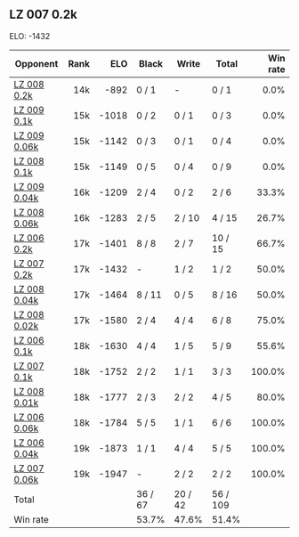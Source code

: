 ## LZ 007 0.2k ##

ELO: -1432

Opponent | Rank | ELO | Black | Write | Total | Win rate
---------|-----:|----:|-------|-------|-------|-------:
[LZ 008 0.2k](LZ%20008%200.2k.md) | 14k | -892 | 0 / 1 | - | 0 / 1 | 0.0%
[LZ 009 0.1k](LZ%20009%200.1k.md) | 15k | -1018 | 0 / 2 | 0 / 1 | 0 / 3 | 0.0%
[LZ 009 0.06k](LZ%20009%200.06k.md) | 15k | -1142 | 0 / 3 | 0 / 1 | 0 / 4 | 0.0%
[LZ 008 0.1k](LZ%20008%200.1k.md) | 15k | -1149 | 0 / 5 | 0 / 4 | 0 / 9 | 0.0%
[LZ 009 0.04k](LZ%20009%200.04k.md) | 16k | -1209 | 2 / 4 | 0 / 2 | 2 / 6 | 33.3%
[LZ 008 0.06k](LZ%20008%200.06k.md) | 16k | -1283 | 2 / 5 | 2 / 10 | 4 / 15 | 26.7%
[LZ 006 0.2k](LZ%20006%200.2k.md) | 17k | -1401 | 8 / 8 | 2 / 7 | 10 / 15 | 66.7%
[LZ 007 0.2k](LZ%20007%200.2k.md) | 17k | -1432 | - | 1 / 2 | 1 / 2 | 50.0%
[LZ 008 0.04k](LZ%20008%200.04k.md) | 17k | -1464 | 8 / 11 | 0 / 5 | 8 / 16 | 50.0%
[LZ 008 0.02k](LZ%20008%200.02k.md) | 17k | -1580 | 2 / 4 | 4 / 4 | 6 / 8 | 75.0%
[LZ 006 0.1k](LZ%20006%200.1k.md) | 18k | -1630 | 4 / 4 | 1 / 5 | 5 / 9 | 55.6%
[LZ 007 0.1k](LZ%20007%200.1k.md) | 18k | -1752 | 2 / 2 | 1 / 1 | 3 / 3 | 100.0%
[LZ 008 0.01k](LZ%20008%200.01k.md) | 18k | -1777 | 2 / 3 | 2 / 2 | 4 / 5 | 80.0%
[LZ 006 0.06k](LZ%20006%200.06k.md) | 18k | -1784 | 5 / 5 | 1 / 1 | 6 / 6 | 100.0%
[LZ 006 0.04k](LZ%20006%200.04k.md) | 19k | -1873 | 1 / 1 | 4 / 4 | 5 / 5 | 100.0%
[LZ 007 0.06k](LZ%20007%200.06k.md) | 19k | -1947 | - | 2 / 2 | 2 / 2 | 100.0%
Total | | | 36 / 67 | 20 / 42 | 56 / 109 | 
Win rate| | | 53.7% | 47.6% | 51.4% | 
